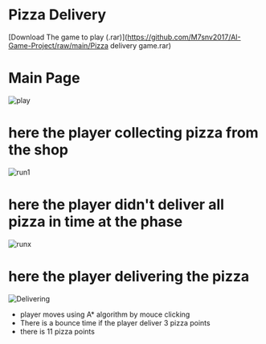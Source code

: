 # Pizza Delivery

[Download The game to play (.rar)](https://github.com/M7snv2017/AI-Game-Project/raw/main/Pizza delivery game.rar)

 
# Main Page
 ![play](https://github.com/user-attachments/assets/548a080e-d396-4528-84ff-b7511275239d)

# here the player collecting pizza from the shop
![run1](https://github.com/user-attachments/assets/620463e7-d456-4d81-93f8-b14de76d3be1)

# here the player didn't deliver all pizza in time at the phase
![runx](https://github.com/user-attachments/assets/af3aacff-ed68-4c09-8220-2871f0b35300)

# here the player delivering the pizza 
![Delivering](https://github.com/user-attachments/assets/6e7f1efc-40af-4004-9e93-a52d79262976)

- player moves using A* algorithm by mouce clicking
- There is a bounce time if the player deliver 3 pizza points 
- there is 11 pizza points 
